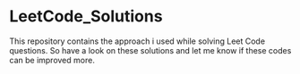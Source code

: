 # LeetCode_Solutions
This repository contains the approach i used while solving Leet Code questions.
So have a look on these solutions and let me know if these codes can be improved more.
